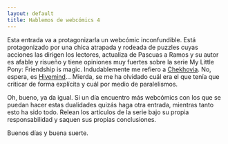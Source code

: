 ```yaml
---
layout: default
title: Hablemos de webcómics 4
---
```


Esta entrada va a protagonizarla un webcómic inconfundible. Está protagonizado por una chica atrapada y rodeada de puzzles cuyas acciones las dirigen los lectores, actualiza de Pascuas a Ramos y su autor es afable y risueño y tiene opiniones muy fuertes sobre la serie My Little Pony: Friendship is magic. Indudablemente me refiero a [Chekhovia](http://chekhovia.subcultura.es/). No, espera, es [Hivemind](http://hivemind.subcultura.es)... Mierda, se me ha olvidado cuál era el que tenía que criticar de forma explícita y cuál por medio de paralelismos.

Oh, bueno, ya da igual. Si un día encuentro más webcómics con los que se puedan hacer estas dualidades quizás haga otra entrada, mientras tanto esto ha sido todo. Relean los artículos de la serie bajo su propia responsabilidad y saquen sus propias conclusiones.

Buenos días y buena suerte.

